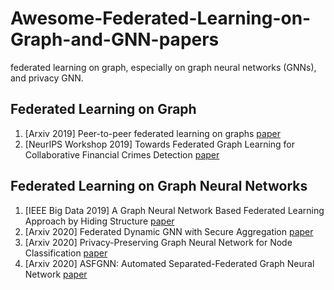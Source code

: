 # Awesome-Federated-Learning-on-Graph-and-GNN-papers
federated learning on graph, especially on graph neural networks (GNNs), and privacy GNN.

## Federated Learning on Graph
1. \[Arxiv 2019\] Peer-to-peer federated learning on graphs [paper](https://arxiv.org/pdf/1901.11173)
2. \[NeurIPS Workshop 2019\] Towards Federated Graph Learning for Collaborative Financial Crimes Detection [paper](https://arxiv.org/pdf/1909.12946)

## Federated Learning on Graph Neural Networks
1. \[IEEE Big Data 2019\] A Graph Neural Network Based Federated Learning Approach by Hiding Structure [paper](https://www.researchgate.net/profile/Shijun_Liu3/publication/339482514_SGNN_A_Graph_Neural_Network_Based_Federated_Learning_Approach_by_Hiding_Structure/links/5f48365d458515a88b790595/SGNN-A-Graph-Neural-Network-Based-Federated-Learning-Approach-by-Hiding-Structure.pdf)
2. \[Arxiv 2020\] Federated Dynamic GNN with Secure Aggregation [paper](https://arxiv.org/pdf/2009.07351)
3. \[Arxiv 2020\] Privacy-Preserving Graph Neural Network for Node Classification [paper](https://arxiv.org/pdf/2005.11903)
4. \[Arxiv 2020\] ASFGNN: Automated Separated-Federated Graph Neural Network [paper](https://arxiv.org/pdf/2011.03248)